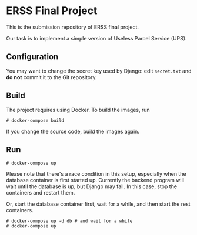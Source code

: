 # ERSS Final Project

This is the submission repository of ERSS final project.

Our task is to implement a simple version of
Useless Parcel Service (UPS).

## Configuration

You may want to change the secret key used by Django:
edit `secret.txt` and **do not** commit it to the Git repository.

## Build

The project requires using Docker.  To build the images, run

    # docker-compose build

If you change the source code, build the images again.

## Run

    # docker-compose up

Please note that there's a race condition in this setup,
especially when the database container is first started up.
Currently the backend program will wait until the database is up,
but Django may fail.  In this case, stop the containers and restart
them.

Or, start the database container first, wait for a while, and then
start the rest containers.

    # docker-compose up -d db # and wait for a while
    # docker-compose up
